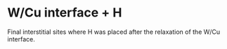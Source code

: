 # W/Cu interface + H

Final interstitial sites where H was placed after the relaxation of the W/Cu interface.

